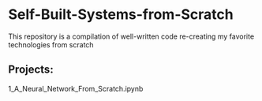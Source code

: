 # Self-Built-Systems-from-Scratch
This repository is a compilation of well-written code re-creating my favorite technologies from scratch

## Projects:
1_A_Neural_Network_From_Scratch.ipynb

